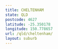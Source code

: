 ```yaml
---
title: CHELTENHAM
state: QLD
postcode: 4627
latitude: -25.350178
longitude: 150.778657
url: /qld/cheltenham/
layout: suburb
---
```

